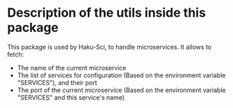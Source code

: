 # Description of the utils inside this package

This package is used by Haku-Sci, to handle microservices.
It allows to fetch:

* The name of the current microservice
* The list of services for configuration (Based on the environment variable "SERVICES"), and their port
* The port of the current microservice (Based on the environment variable "SERVICES" and this service's name)
